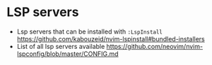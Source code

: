 # LSP servers
- Lsp servers that can be installed with ```:LspInstall``` https://github.com/kabouzeid/nvim-lspinstall#bundled-installers
- List of all lsp servers available https://github.com/neovim/nvim-lspconfig/blob/master/CONFIG.md
